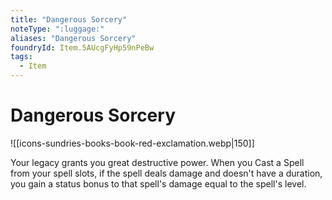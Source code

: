 ```yaml
---
title: "Dangerous Sorcery"
noteType: ":luggage:"
aliases: "Dangerous Sorcery"
foundryId: Item.5AUcgFyHp59nPeBw
tags:
  - Item
---
```


# Dangerous Sorcery
![[icons-sundries-books-book-red-exclamation.webp|150]]

Your legacy grants you great destructive power. When you Cast a Spell from your spell slots, if the spell deals damage and doesn't have a duration, you gain a status bonus to that spell's damage equal to the spell's level.
